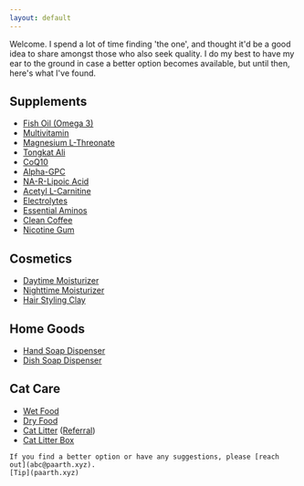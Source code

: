 ```yaml
---
layout: default
---
```


Welcome.
I spend a lot of time finding 'the one', and thought it'd be a good idea to share amongst those who also seek quality.
I do my best to have my ear to the ground in case a better option becomes available, but until then, here's what I've found.



## Supplements

*   [Fish Oil (Omega 3)](https://www.livemomentous.com/products/omega-3?selling_plan=903807159)
*   [Multivitamin](https://www.livemomentous.com/products/essential-multivitamin?selling_plan=902922423)
*   [Magnesium L-Threonate](https://www.livemomentous.com/products/magnesium-threonate?selling_plan=904790199)
*   [Tongkat Ali](https://www.livemomentous.com/products/tongkat)
*   [CoQ10](https://nootropicsdepot.com/coqsol-cf-coenzyme-q10-softgel-capsules-100mg-coq10/)
*   [Alpha-GPC](https://nootropicsdepot.com/alpha-gpc-150mg-capsules/)
*   [NA-R-Lipoic Acid](https://nootropicsdepot.com/na-r-ala-stabilized-r-lipoic-acid-narala-capsules-125mg/)
*   [Acetyl L-Carnitine](https://nootropicsdepot.com/acetyl-l-carnitine-hcl-alcar-capsules-500mg/)
*   [Electrolytes](drinklmnt.com)
*   [Essential Aminos](https://www.getkion.com/products/aminos-capsules)
*   [Clean Coffee](https://shop.bulletproof.com/products/coffee-the-original-ground-12oz)
*   [Nicotine Gum](https://lucy.co/products/gum?selling_plan=711655610)



## Cosmetics

*   [Daytime Moisturizer](https://alitura.com/collections/all/products/alitura-gold-serum)
*   [Nighttime Moisturizer](https://alitura.com/collections/all/products/the-alitura-night-cream)
*   [Hair Styling Clay](https://www.morrismotley.com/products/matte-styling-balm)




## Home Goods

*   [Hand Soap Dispenser](https://www.simplehuman.com/products/foam-sensor-pump?variant=34055212138627)
*   [Dish Soap Dispenser](https://www.simplehuman.com/products/rechargeable-sensor-pump-9-fl-oz?variant=43422388945027)



## Cat Care

*   [Wet Food](https://www.amazon.com/dp/B00AHTVWOM/ref=sns_myd_detail_page)
*   [Dry Food](https://www.amazon.com/Ziwi-Peak-Air-Dried-Recipe-2-2lb/dp/B07MC93N7D?ref_=ast_sto_dp&th=1)
*   [Cat Litter](https://www.tuftandpaw.com/products/really-great-cat-litter?variant=39411123912777) ([Referral](https://www.tuftandpaw.com/?referral_code=53rNz8fWve86b9b))
*   [Cat Litter Box](https://www.tuftandpaw.com/collections/all/products/cove-litter-box-full?variant=40277967568969)





```
If you find a better option or have any suggestions, please [reach out](abc@paarth.xyz).
[Tip](paarth.xyz)
```
